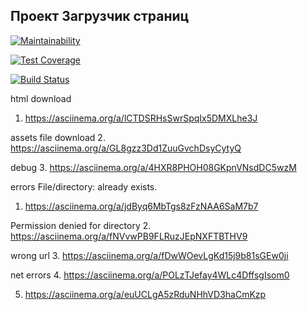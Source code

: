 ## Проект Загрузчик страниц

[![Maintainability](https://api.codeclimate.com/v1/badges/a34f04cbaacfb2f4c580/maintainability)](https://codeclimate.com/github/aimmlegate/project-lvl3-s310/maintainability)

[![Test Coverage](https://api.codeclimate.com/v1/badges/a34f04cbaacfb2f4c580/test_coverage)](https://codeclimate.com/github/aimmlegate/project-lvl3-s310/test_coverage)

[![Build Status](https://travis-ci.org/aimmlegate/project-lvl3-s310.svg?branch=master)](https://travis-ci.org/aimmlegate/project-lvl3-s310)

html download
1. https://asciinema.org/a/lCTDSRHsSwrSpqIx5DMXLhe3J

assets file download
2. https://asciinema.org/a/GL8gzz3Dd1ZuuGvchDsyCytyQ

debug
3. https://asciinema.org/a/4HXR8PHOH08GKpnVNsdDC5wzM

errors
 File/directory:  already exists.
 1. https://asciinema.org/a/jdByq6MbTgs8zFzNAA6SaM7b7

 Permission denied for directory
 2. https://asciinema.org/a/fNVvwPB9FLRuzJEpNXFTBTHV9

 wrong url
 3. https://asciinema.org/a/fDwWOevLgKd15j9b81sGEw0ji

 net errors
 4. https://asciinema.org/a/POLzTJefay4WLc4DffsgIsom0

5. https://asciinema.org/a/euUCLgA5zRduNHhVD3haCmKzp